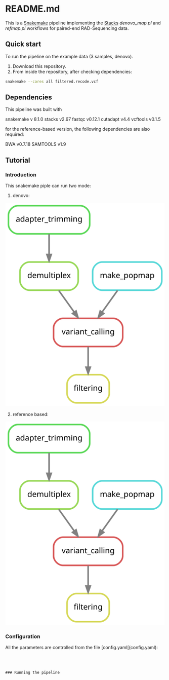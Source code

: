 # README.md

This is a [Snakemake](https://snakemake.readthedocs.io/en/stable/) pipeline implementing the [Stacks](https://catchenlab.life.illinois.edu/stacks/manual/) *denovo_map.pl* and *refmap.pl* workflows for paired-end RAD-Sequencing data.

## Quick start

To run the pipeline on the example data (3 samples, denovo).

1.  Download this repository.
2.  From inside the repository, after checking dependencies:
   ```sh
  snakemake --cores all filtered.recode.vcf
   ```

## Dependencies

This pipeline was built with 

snakemake v 8.1.0
stacks v2.67
fastqc v0.12.1 
cutadapt v4.4
vcftools v0.1.5

for the reference-based version, the following dependencies are also required:

BWA v0.7.18
SAMTOOLS v1.9

## Tutorial

### Introduction

This snakemake piple can run two mode:

1. denovo:

 ![](img/denovo_dag.svg)

2. reference based:

 ![](img/denovo_dag.svg)

### Configuration

All the parameters are controlled from the file [config.yaml[(config.yaml):

```



### Running the pipeline
